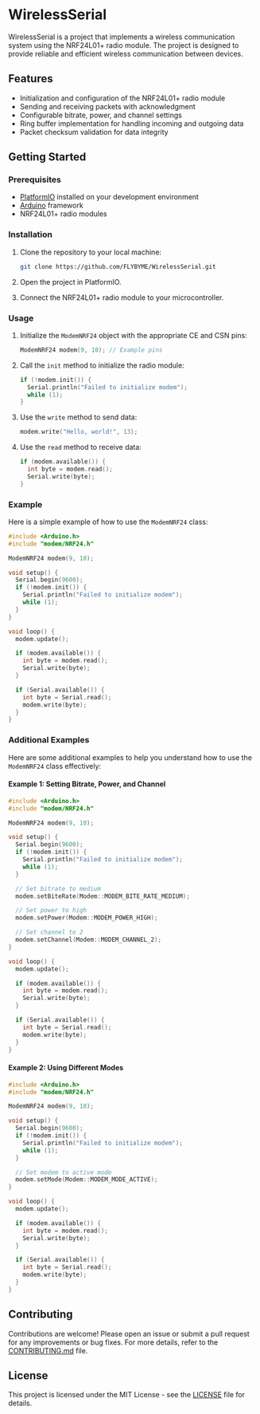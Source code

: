 # WirelessSerial

WirelessSerial is a project that implements a wireless communication system using the NRF24L01+ radio module. The project is designed to provide reliable and efficient wireless communication between devices.

## Features

- Initialization and configuration of the NRF24L01+ radio module
- Sending and receiving packets with acknowledgment
- Configurable bitrate, power, and channel settings
- Ring buffer implementation for handling incoming and outgoing data
- Packet checksum validation for data integrity

## Getting Started

### Prerequisites

- [PlatformIO](https://platformio.org/) installed on your development environment
- [Arduino](https://www.arduino.cc/) framework
- NRF24L01+ radio modules

### Installation

1. Clone the repository to your local machine:

   ```sh
   git clone https://github.com/FLYBYME/WirelessSerial.git
   ```

2. Open the project in PlatformIO.

3. Connect the NRF24L01+ radio module to your microcontroller.

### Usage

1. Initialize the `ModemNRF24` object with the appropriate CE and CSN pins:

   ```cpp
   ModemNRF24 modem(9, 10); // Example pins
   ```

2. Call the `init` method to initialize the radio module:

   ```cpp
   if (!modem.init()) {
     Serial.println("Failed to initialize modem");
     while (1);
   }
   ```

3. Use the `write` method to send data:

   ```cpp
   modem.write("Hello, world!", 13);
   ```

4. Use the `read` method to receive data:

   ```cpp
   if (modem.available()) {
     int byte = modem.read();
     Serial.write(byte);
   }
   ```

### Example

Here is a simple example of how to use the `ModemNRF24` class:

```cpp
#include <Arduino.h>
#include "modem/NRF24.h"

ModemNRF24 modem(9, 10);

void setup() {
  Serial.begin(9600);
  if (!modem.init()) {
    Serial.println("Failed to initialize modem");
    while (1);
  }
}

void loop() {
  modem.update();

  if (modem.available()) {
    int byte = modem.read();
    Serial.write(byte);
  }

  if (Serial.available()) {
    int byte = Serial.read();
    modem.write(byte);
  }
}
```

### Additional Examples

Here are some additional examples to help you understand how to use the `ModemNRF24` class effectively:

#### Example 1: Setting Bitrate, Power, and Channel

```cpp
#include <Arduino.h>
#include "modem/NRF24.h"

ModemNRF24 modem(9, 10);

void setup() {
  Serial.begin(9600);
  if (!modem.init()) {
    Serial.println("Failed to initialize modem");
    while (1);
  }

  // Set bitrate to medium
  modem.setBiteRate(Modem::MODEM_BITE_RATE_MEDIUM);

  // Set power to high
  modem.setPower(Modem::MODEM_POWER_HIGH);

  // Set channel to 2
  modem.setChannel(Modem::MODEM_CHANNEL_2);
}

void loop() {
  modem.update();

  if (modem.available()) {
    int byte = modem.read();
    Serial.write(byte);
  }

  if (Serial.available()) {
    int byte = Serial.read();
    modem.write(byte);
  }
}
```

#### Example 2: Using Different Modes

```cpp
#include <Arduino.h>
#include "modem/NRF24.h"

ModemNRF24 modem(9, 10);

void setup() {
  Serial.begin(9600);
  if (!modem.init()) {
    Serial.println("Failed to initialize modem");
    while (1);
  }

  // Set modem to active mode
  modem.setMode(Modem::MODEM_MODE_ACTIVE);
}

void loop() {
  modem.update();

  if (modem.available()) {
    int byte = modem.read();
    Serial.write(byte);
  }

  if (Serial.available()) {
    int byte = Serial.read();
    modem.write(byte);
  }
}
```

## Contributing

Contributions are welcome! Please open an issue or submit a pull request for any improvements or bug fixes. For more details, refer to the [CONTRIBUTING.md](CONTRIBUTING.md) file.

## License

This project is licensed under the MIT License - see the [LICENSE](LICENSE) file for details.
